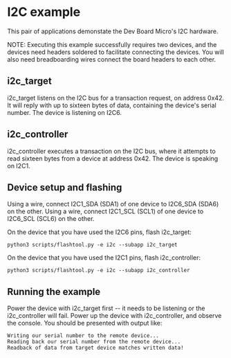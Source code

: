 # I2C example

This pair of applications demonstate the Dev Board Micro's I2C hardware.

NOTE: Executing this example successfully requires two devices, and the devices
need headers soldered to facilitate connecting the devices. You will also need
breadboarding wires connect the board headers to each other.

## i2c_target

i2c_target listens on the I2C bus for a transaction request, on address 0x42.
It will reply with up to sixteen bytes of data, containing the device's serial number.
The device is listening on I2C6.

## i2c_controller

i2c_controller executes a transaction on the I2C bus, where it attempts to read
sixteen bytes from a device at address 0x42.
The device is speaking on I2C1.

## Device setup and flashing

Using a wire, connect I2C1_SDA (SDA1) of one device to I2C6_SDA (SDA6) on the other.
Using a wire, connect I2C1_SCL (SCL1) of one device to I2C6_SCL (SCL6) on the other.

On the device that you have used the I2C6 pins, flash i2c_target:

```
python3 scripts/flashtool.py -e i2c --subapp i2c_target
```

On the device that you have used the I2C1 pins, flash i2c_controller:

```
python3 scripts/flashtool.py -e i2c --subapp i2c_controller
```

## Running the example

Power the device with i2c_target first -- it needs to be listening or the i2c_controller will fail.
Power up the device with i2c_controller, and observe the console. You should be presented with output like:
```
Writing our serial number to the remote device...
Reading back our serial number from the remote device...
Readback of data from target device matches written data!
```
